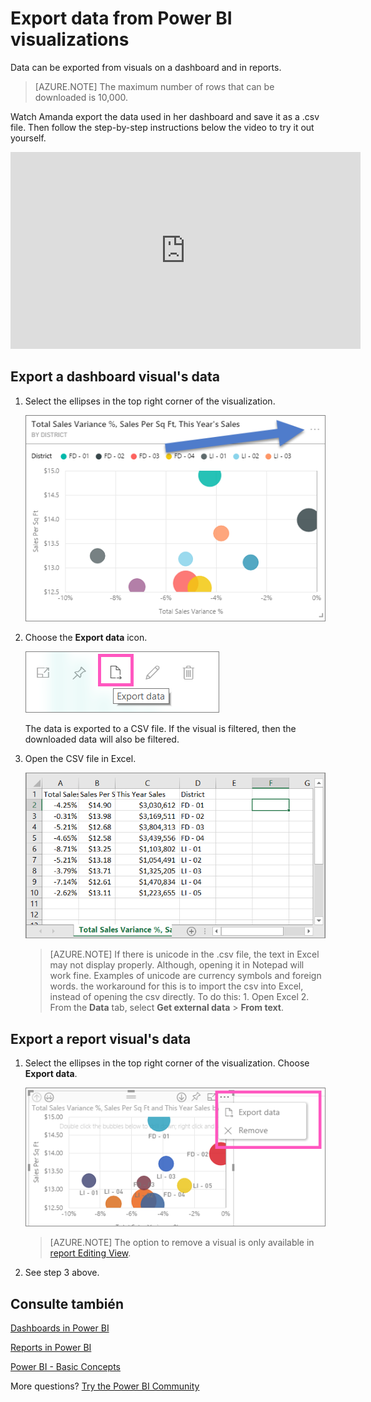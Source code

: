 <properties
   pageTitle="Export data from a visualization"
   description="Export data from a report visualization and dashboard visualization"
   services="powerbi"
   documentationCenter=""
   authors="mihart"
   manager="mblythe"
   backup=""
   editor=""
   tags=""
   featuredVideoId="jtlLGRKBvXY"
   qualityFocus="no"
   qualityDate=""/>

<tags
   ms.service="powerbi"
   ms.devlang="NA"
   ms.topic="article"
   ms.tgt_pltfrm="NA"
   ms.workload="powerbi"
   ms.date="08/25/2016"
   ms.author="mihart"/>

# Export data from Power BI visualizations
Data can be exported from visuals on a dashboard and in reports.  

>[AZURE.NOTE] The maximum number of rows that can be downloaded is 10,000.

Watch Amanda export the data used in her dashboard and save it as a .csv file. Then follow the step-by-step instructions below the video to try it out yourself.

<iframe width="560" height="315" src="https://www.youtube.com/embed/jtlLGRKBvXY?start=61" frameborder="0" allowfullscreen></iframe>

## Export a dashboard visual's data

1. Select the ellipses in the top right corner of the visualization.

    ![](media/powerbi-service-export-data/pbi-export-tile3.png)

2. Choose the  <bpt id="p1">**</bpt>Export data<ept id="p1">**</ept> icon.

    ![](media/powerbi-service-export-data/pbi_export_dash.png)

    The data is exported to a CSV file. If the visual is filtered, then the downloaded data will also be filtered.

3. Open the CSV file in Excel.

    ![](media/powerbi-service-export-data/pbi-export-to-excel.png)

    >[AZURE.NOTE] If there is unicode in the .csv file, the text in Excel may not display properly. Although, opening it in Notepad will work fine. Examples of unicode are currency symbols and foreign words. the workaround for this is to import the csv into Excel, instead of opening the csv directly. To do this: 1. Open Excel 2. From the <bpt id="p1">**</bpt>Data<ept id="p1">**</ept> tab, select <bpt id="p2">**</bpt>Get external data<ept id="p2">**</ept><ph id="ph1"> &gt; </ph><bpt id="p3">**</bpt>From text<ept id="p3">**</ept>.


## Export a report visual's data

1. Select the ellipses in the top right corner of the visualization. Choose  <bpt id="p1">**</bpt>Export data<ept id="p1">**</ept>.

    ![](media/powerbi-service-export-data/pbi_export_dialog.png)

    >[AZURE.NOTE] The option to remove a visual is only available in <bpt id="p1">[</bpt>report Editing View<ept id="p1">](powerbi-service-go-from-reading-view-to-editing-view.md)</ept>.

2. See step 3 above.

## Consulte también

[Dashboards in Power BI](powerbi-service-dashboards.md)

[Reports in Power BI](powerbi-service-reports.md)

[Power BI - Basic Concepts](powerbi-service-basic-concepts.md)

More questions? [Try the Power BI Community](http://community.powerbi.com/)
